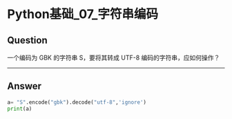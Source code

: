 # Python基础_07_字符串编码


## Question
一个编码为 GBK 的字符串 S，要将其转成 UTF-8 编码的字符串，应如何操作？

----

## Answer
```python
a= "S".encode("gbk").decode("utf-8",'ignore')
print(a)
```
